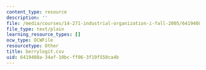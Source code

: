 ```yaml
---
content_type: resource
description: ''
file: /media/courses/14-271-industrial-organization-i-fall-2005/6419408a34af10bcff063f19f550ca4b_berrylogit.csv
file_type: text/plain
learning_resource_types: []
ocw_type: OCWFile
resourcetype: Other
title: berrylogit.csv
uid: 6419408a-34af-10bc-ff06-3f19f550ca4b
---
```

